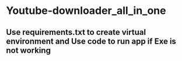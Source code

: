# Youtube-downloader_all_in_one

## Use requirements.txt to create virtual environment and Use code to run app if Exe is not working
